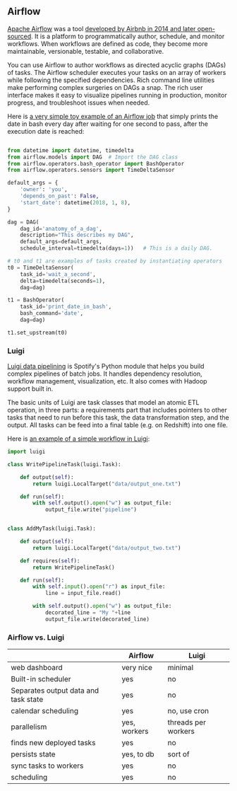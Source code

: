 
## Airflow

[Apache Airflow](https://github.com/apache/airflow) was a tool [developed by Airbnb in 2014 and later open-sourced](https://medium.com/airbnb-engineering/airflow-a-workflow-management-platform-46318b977fd8). It is a platform to programmatically author, schedule, and monitor workflows. When workflows are defined as code, they become more maintainable, versionable, testable, and collaborative.

You can use Airflow to author workflows as directed acyclic graphs (DAGs) of tasks. The Airflow scheduler executes your tasks on an array of workers while following the specified dependencies. Rich command line utilities make performing complex surgeries on DAGs a snap. The rich user interface makes it easy to visualize pipelines running in production, monitor progress, and troubleshoot issues when needed.


Here is [a very simple toy example of an Airflow job](https://gist.github.com/robert8138/c6e492d00cd7b7e7626670ba2ed32e6a) that simply prints the date in bash every day after waiting for one second to pass, after the execution date is reached:

```python

from datetime import datetime, timedelta
from airflow.models import DAG  # Import the DAG class
from airflow.operators.bash_operator import BashOperator
from airflow.operators.sensors import TimeDeltaSensor

default_args = {
    'owner': 'you',
    'depends_on_past': False,
    'start_date': datetime(2018, 1, 8),
}

dag = DAG(
    dag_id='anatomy_of_a_dag',
    description="This describes my DAG",
    default_args=default_args,
    schedule_interval=timedelta(days=1))   # This is a daily DAG.

# t0 and t1 are examples of tasks created by instantiating operators
t0 = TimeDeltaSensor(
    task_id='wait_a_second',
    delta=timedelta(seconds=1),
    dag=dag)

t1 = BashOperator(
    task_id='print_date_in_bash',
    bash_command='date',
    dag=dag)

t1.set_upstream(t0)
```

### Luigi

[Luigi data pipelining](https://github.com/spotify/luigi) is Spotify's Python module that helps you build complex pipelines of batch jobs. It handles dependency resolution, workflow management, visualization, etc. It also comes with Hadoop support built in.

The basic units of Luigi are task classes that model an atomic ETL operation, in three parts: a requirements part that includes pointers to other tasks that need to run before this task, the data transformation step, and the output. All tasks can be feed into a final table (e.g. on Redshift) into one file.

Here is [an example of a simple workflow in Luigi](https://towardsdatascience.com/data-pipelines-luigi-airflow-everything-you-need-to-know-18dc741449b7):

```python
import luigi

class WritePipelineTask(luigi.Task):

    def output(self):
        return luigi.LocalTarget("data/output_one.txt")

    def run(self):
        with self.output().open("w") as output_file:
            output_file.write("pipeline")


class AddMyTask(luigi.Task):

    def output(self):
        return luigi.LocalTarget("data/output_two.txt")

    def requires(self):
        return WritePipelineTask()

    def run(self):
        with self.input().open("r") as input_file:
            line = input_file.read()

        with self.output().open("w") as output_file:
            decorated_line = "My "+line
            output_file.write(decorated_line)
```

### Airflow vs. Luigi


|                                       |        Airflow        |           Luigi        |
|---------------------------------------|-----------------------|------------------------|
| web dashboard                            | very nice             |  minimal               |
| Built-in scheduler                    | yes                   |    no                  |
| Separates output data and task state  | yes                   |    no                  |
| calendar scheduling                   | yes                   | no, use cron           |
| parallelism                           | yes, workers          | threads per workers    |
| finds new deployed tasks              | yes                   | no                     |
| persists state                        | yes, to db            | sort of                |
| sync tasks to workers                    | yes                   | no                     |
| scheduling                            | yes                   | no                     |

